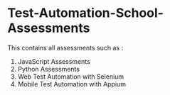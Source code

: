 # Test-Automation-School-Assessments
This contains all assessments such as :
1. JavaScript Assessments
2. Python Assessments
3. Web Test Automation with Selenium
4. Mobile Test Automation with Appium
